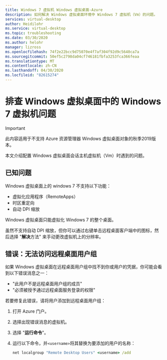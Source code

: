 ```yaml
---
title: Windows 7 虚拟机 Windows 虚拟桌面-Azure
description: 如何解决 Windows 虚拟桌面环境中 Windows 7 虚拟机（Vm）的问题。
services: virtual-desktop
author: Heidilohr
ms.service: virtual-desktop
ms.topic: troubleshooting
ms.date: 03/30/2020
ms.author: helohr
manager: lizross
ms.openlocfilehash: 74f2e22bcc9d75070e4f7af304f92d9c5640ca7a
ms.sourcegitcommit: 50ef5c2798da04cf746181fbfa3253fca366feaa
ms.translationtype: MT
ms.contentlocale: zh-CN
ms.lasthandoff: 04/30/2020
ms.locfileid: "82615274"
---
```

# <a name="troubleshoot-windows-7-virtual-machines-in-windows-virtual-desktop"></a>排查 Windows 虚拟桌面中的 Windows 7 虚拟机问题

>[!IMPORTANT]
>此内容适用于不支持 Azure 资源管理器 Windows 虚拟桌面对象的秋季2019版本。

本文介绍配置 Windows 虚拟桌面会话主机虚拟机（Vm）时遇到的问题。

## <a name="known-issues"></a>已知问题

Windows 虚拟桌面上的 windows 7 不支持以下功能：

- 虚拟化应用程序（RemoteApps）
- 时区重定向
- 自动 DPI 缩放

Windows 虚拟桌面只能虚拟化 Windows 7 的整个桌面。

虽然不支持自动 DPI 缩放，但你可以通过右键单击远程桌面客户端中的图标，然后选择 "**解决**方法" 来手动更改虚拟机上的分辨率。

## <a name="error-cant-access-the-remote-desktop-user-group"></a>错误：无法访问远程桌面用户组

如果 Windows 虚拟桌面在远程桌面用户组中找不到你或用户的凭据，你可能会看到以下错误消息之一：

- "此用户不是远程桌面用户组的成员"
- "必须被授予通过远程桌面服务登录的权限"

若要修复此错误，请将用户添加到远程桌面用户组：

1. 打开 Azure 门户。
2. 选择出现错误消息的虚拟机。
3. 选择 "**运行命令**"。
4. 运行以下命令，并`<username>`将其替换为要添加的用户的名称：
   
   ```cmd
   net localgroup "Remote Desktop Users" <username> /add
   ```